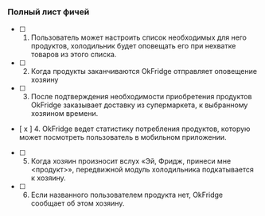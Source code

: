 ### Полный лист фичей

- [ ] 1. Пользователь может настроить список необходимых для него продуктов, холодильник будет оповещать его при нехватке товаров из этого списка.

- [ ] 2. Когда продукты заканчиваются OkFridge отправляет оповещение хозяину

- [ ] 3. После подтверждения необходимости приобретения продуктов OkFridge заказывает доставку из супермаркета, к выбранному хозяином времени.

- [ x ] 4. OkFridge ведет статистику потребления продуктов, которую может посмотреть пользователь в мобильном приложении.

- [ ] 5. Когда хозяин произносит вслух «Эй, Фридж, принеси мне <продукт>», передвижной модуль холодильника подкатывается к хозяину.

- [ ] 6. Если названного пользователем продукта нет, OkFridge сообщает об этом хозяину.
